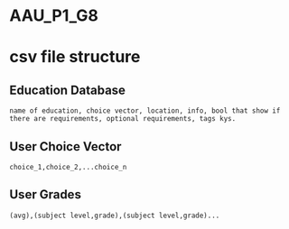 # AAU_P1_G8

# csv file structure

## Education Database
```csv
name of education, choice vector, location, info, bool that show if there are requirements, optional requirements, tags kys.
```

## User Choice Vector

``` csv
choice_1,choice_2,...choice_n
```

## User Grades

``` csv
(avg),(subject level,grade),(subject level,grade)...
```
